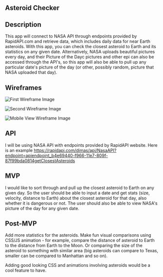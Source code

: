 ## Asteroid Checker

## Description

This app will connect to NASA API through endpoints provided by RapidAPI.com and retrieve data, which includes daily data for near Earth asteroids. With this app, you can check the closest asteroid to Earth and its statistics on any given date. Alternatively, NASA uploads beautiful pictures every day, and their Picture of the Dayc pictures and other epi can also be accessed through the API's, so this app will also be able to pull up any particular date's picture of the day (or other, possibly random, picture that NASA uploaded that day).

## Wireframes

![First Wireframe Image](https://i.imgur.com/oMV47Dj.jpg)

![Second Wireframe Image](https://i.imgur.com/5YP18in.jpg)

![Mobile View Wireframe Image](https://i.imgur.com/O8TV5rk.jpg)

## API

I will be using NASA API with endpoints provided by RapidAPI website. Here is an example https://rapidapi.com/dimas/api/NasaAPI?endpoint=apiendpoint_b4e69440-f966-11e7-809f-87f99bda0814getClosestAsteroids

## MVP

I would like to sort through and pull up the closest asteroid to Earth on any given day. So the user should be able to input a date and get stats (size, velocity, distance to Earth) about the closest asteroid for that day, also whether it is dangerous or not. The user should also be able to view NASA's picture of the day for any given date.

## Post-MVP

Add more statistics for the asteroids. Make fun visual comparisons using CSS/JS animation - for example, compare the distance of asteroid to Earth to the distance from Earth to the Moon. Or comparing the size of the asteroid to something with similar area (big asteroids can compare to Texas, smaller can be compared to Manhattan and so on).

Adding good looking CSS and animations involving asteroids would be a cool feature to have.
